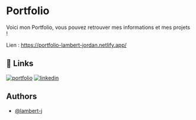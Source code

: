 
# Portfolio
 
 Voici mon Portfolio, vous pouvez retrouver mes informations et mes projets !

Lien : https://portfolio-lambert-jordan.netlify.app/


## 🔗 Links
[![portfolio](https://img.shields.io/badge/my_portfolio-000?style=for-the-badge&logo=ko-fi&logoColor=white)](https://portfolio-lambert-jordan.netlify.app/)
[![linkedin](https://img.shields.io/badge/linkedin-0A66C2?style=for-the-badge&logo=linkedin&logoColor=white)](https://www.linkedin.com/in/lambert-jordan/)


## Authors

- [@lambert-j](https://github.com/lambert-j)

